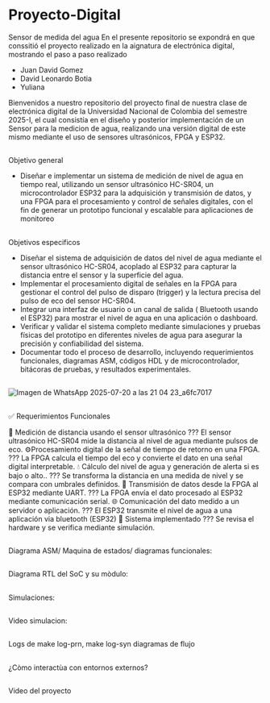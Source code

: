 # Proyecto-Digital
Sensor de medida del agua 
En el presente repositorio se expondrá en que conssitió el proyecto realizado en la aignatura de electrónica digital, mostrando el paso a paso realizado

- Juan David Gomez 
- David Leonardo Botia
- Yuliana
  
Bienvenidos a nuestro repositorio del proyecto final de nuestra clase de electrónica digital de la Universidad Nacional de Colombia del semestre 2025-I, el cual consistía en el diseño y posterior implementación de un Sensor para la medicion de agua, realizando una versión digital de este mismo mediante el uso de sensores ultrasónicos, FPGA y ESP32.
##
Objetivo general 
- Diseñar e implementar un sistema de medición de nivel de agua en tiempo real, utilizando un sensor ultrasónico HC-SR04, un microcontrolador ESP32 para la adquisición y transmisión de datos, y una FPGA para el procesamiento y control de señales digitales, con el fin de generar un prototipo funcional y escalable para aplicaciones de monitoreo
##
Objetivos especificos
- Diseñar el sistema de adquisición de datos del nivel de agua mediante el sensor ultrasónico HC-SR04, acoplado al ESP32 para capturar la distancia entre el sensor y la superficie del agua.
- Implementar el procesamiento digital de señales en la FPGA para gestionar el control del pulso de disparo (trigger) y la lectura precisa del pulso de eco del sensor HC-SR04.
- Integrar una interfaz de usuario o un canal de salida ( Bluetooth usando el ESP32) para mostrar el nivel de agua en una aplicación o dashboard.
- Verificar y validar el sistema completo mediante simulaciones y pruebas físicas del prototipo en diferentes niveles de agua para asegurar la precisión y confiabilidad del sistema.
- Documentar todo el proceso de desarrollo, incluyendo requerimientos funcionales, diagramas ASM, códigos HDL y de microcontrolador, bitácoras de pruebas, y resultados experimentales.

##
![Imagen de WhatsApp 2025-07-20 a las 21 04 23_a6fc7017](https://github.com/user-attachments/assets/d2cbcf3b-8a8b-4d64-a418-706c8ba06e98)
##
✅ Requerimientos Funcionales

🧭 Medición de distancia usando el sensor ultrasónico
   ??? El sensor ultrasónico HC-SR04 mide la distancia al nivel de agua mediante pulsos de eco.
⚙️Procesamiento digital de la señal de tiempo de retorno en una FPGA.
   ??? La FPGA calcula el tiempo del eco y convierte el dato en una señal digital interpretable.
💧 Cálculo del nivel de agua y generación de alerta si es bajo o alto..
  ??? Se transforma la distancia en una medida de nivel y se compara con umbrales definidos.
📡 Transmisión de datos desde la FPGA al ESP32 mediante UART.
  ??? La FPGA envía el dato procesado al ESP32 mediante comunicación serial.
🌐 Comunicación del dato medido a un servidor o aplicación.
 ??? El ESP32 transmite el nivel de agua a una aplicación via bluetooth (ESP32)
🧪 Sistema implementado 
 ??? Se revisa el hardware y se verifica  mediante simulación.
##
Diagrama ASM/ Maquina de estados/ diagramas funcionales:
##
Diagrama RTL del SoC y su mòdulo:
##
Simulaciones:
##
Video simulacion:
##
Logs de make log-prn, make log-syn diagramas de flujo 
##
¿Còmo interactùa con entornos externos?
##
Video del proyecto
##
